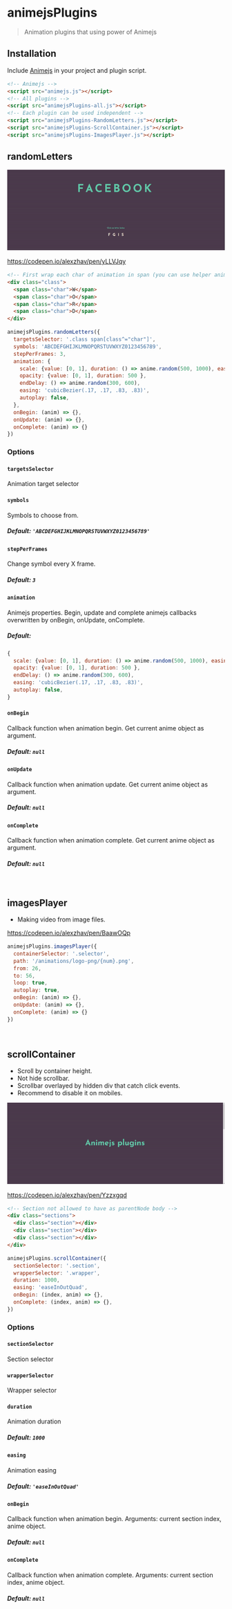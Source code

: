 # animejsPlugins
> Animation plugins that using power of Animejs

## Installation
Include [Animejs](https://github.com/juliangarnier/anime) in your project and plugin script.
```html
<!-- Animejs -->
<script src="animejs.js"></script>
<!-- All plugins -->
<script src="animejsPlugins-all.js"></script>
<!-- Each plugin can be used independent -->
<script src="animejsPlugins-RandomLetters.js"></script>
<script src="animejsPlugins-ScrollContainer.js"></script>
<script src="animejsPlugins-ImagesPlayer.js"></script>
```
## randomLetters

![randomLetters](https://github.com/alexey13/animejsPlugins/blob/master/gifs/randomLetters.gif)

https://codepen.io/alexzhav/pen/yLLVJqy

```html
<!-- First wrap each char of animation in span (you can use helper animejsPlugins.charmingWordsChars(el)) -->
<div class="class">
  <span class="char">W</span>
  <span class="char">O</span>
  <span class="char">R</span>
  <span class="char">D</span>
</div>
```

```js
animejsPlugins.randomLetters({
  targetsSelector: '.class span[class^="char"]',
  symbols: 'ABCDEFGHIJKLMNOPQRSTUVWXYZ0123456789',
  stepPerFrames: 3,
  animation: {
    scale: {value: [0, 1], duration: () => anime.random(500, 1000), easing: 'cubicBezier(.17, -0, .83, 1)' },
    opacity: {value: [0, 1], duration: 500 },
    endDelay: () => anime.random(300, 600),
    easing: 'cubicBezier(.17, .17, .83, .83)',
    autoplay: false,
  },
  onBegin: (anim) => {},
  onUpdate: (anim) => {},
  onComplete: (anim) => {}
})
```

### Options
#### `targetsSelector`
Animation target selector

#### `symbols`
Symbols to choose from.
##### Default: `'ABCDEFGHIJKLMNOPQRSTUVWXYZ0123456789'`

#### `stepPerFrames`
Change symbol every X frame.
##### Default: `3`

#### `animation`
Animejs properties.
Begin, update and complete animejs callbacks overwritten by onBegin, onUpdate, onComplete. 
##### Default:
```js 
{
  scale: {value: [0, 1], duration: () => anime.random(500, 1000), easing: 'cubicBezier(.17, -0, .83, 1)' },
  opacity: {value: [0, 1], duration: 500 },
  endDelay: () => anime.random(300, 600),
  easing: 'cubicBezier(.17, .17, .83, .83)',
  autoplay: false,
}
```

#### `onBegin`
Callback function when animation begin. Get current anime object as argument.
##### Default: `null`

#### `onUpdate`
Callback function when animation update. Get current anime object as argument.
##### Default: `null`

#### `onComplete`
Callback function when animation complete. Get current anime object as argument.
##### Default: `null`

<br>

## imagesPlayer
- Making video from image files.

https://codepen.io/alexzhav/pen/BaawOQp

```js
animejsPlugins.imagesPlayer({
  containerSelector: '.selector',
  path: '/animations/logo-png/{num}.png',
  from: 26,
  to: 56,
  loop: true,
  autoplay: true,
  onBegin: (anim) => {},
  onUpdate: (anim) => {},
  onComplete: (anim) => {}
})
```

<br>

## scrollContainer
- Scroll by container height.
- Not hide scrollbar.
- Scrollbar overlayed by hidden div that catch click events.
- Recommend to disable it on mobiles.

![scrollContainer](https://github.com/alexey13/animejsPlugins/blob/master/gifs/scrollSection.gif)

https://codepen.io/alexzhav/pen/Yzzxgqd

```html
<!-- Section not allowed to have as parentNode body -->
<div class="sections">
  <div class="section"></div>
  <div class="section"></div>
  <div class="section"></div>
</div>
```

```js
animejsPlugins.scrollContainer({
  sectionSelector: '.section',
  wrapperSelector: '.wrapper',
  duration: 1000,
  easing: 'easeInOutQuad',
  onBegin: (index, anim) => {},
  onComplete: (index, anim) => {},
})
```

### Options
#### `sectionSelector`
Section selector

#### `wrapperSelector`
Wrapper selector

#### `duration`
Animation duration
##### Default: `1000`

#### `easing`
Animation easing
##### Default: `'easeInOutQuad'`

#### `onBegin`
Callback function when animation begin. Arguments: current section index, anime object.
##### Default: `null`

#### `onComplete`
Callback function when animation complete. Arguments: current section index, anime object.
##### Default: `null`